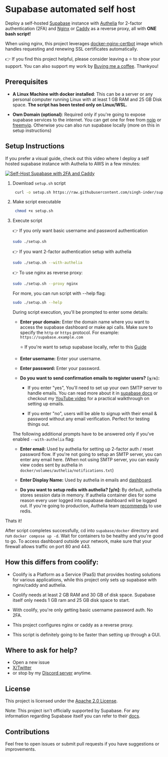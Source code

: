 # Supabase automated self host

Deploy a self-hosted [Supabase](https://github.com/supabase/supabase) instance with [Authelia](https://github.com/authelia/authelia) for 2-factor authentication (2FA) and [Nginx](https://github.com/nginx/nginx) or [Caddy](https://github.com/caddyserver/caddy) as a reverse proxy, all with **ONE bash script!**

When using nginx, this project leverages [docker-nginx-certbot](https://github.com/JonasAlfredsson/docker-nginx-certbot) image which handles requesting and renewing SSL certificates automatically.

👉 If you find this project helpful, please consider leaving a ⭐ to show your support. You can also support my work by [Buying me a coffee](https://buymeacoffee.com/_inder1). Thankyou!

## Prerequisites

- **A Linux Machine with docker installed**: This can be a server or any personal computer running Linux with at least 1 GB RAM and 25 GB Disk space. **The script has been tested only on Linux/WSL.**

- **Own Domain (optional)**: Required only if you're going to expose supabase services to the internet. You can get one for free from [noip](https://www.noip.com) or [freemyip](https://freemyip.com). Otherwise you can also run supabase locally (more on this in setup instructions)

## Setup Instructions

If you prefer a visual guide, check out this video where I deploy a self hosted supabase instance with Authelia to AWS in a few minutes:

[![Self-Host Supabase with 2FA and Caddy](https://imgur.com/wet0kVC.jpg)](https://www.youtube.com/watch?v=XhTBCGb0rTM "Self-Host Supabase with 2FA and Caddy - Just Run One Script!")

1. Download `setup.sh` script

   ```bash
    curl -o setup.sh https://raw.githubusercontent.com/singh-inder/supabase-automated-self-host/refs/heads/main/setup.sh
   ```

2. Make script executable

   ```bash
    chmod +x setup.sh
   ```

3. Execute script

   👉 If you only want basic username and password authentication

   ```bash
   sudo ./setup.sh
   ```

   👉 If you want 2-factor authentication setup with authelia

   ```bash
   sudo ./setup.sh --with-authelia
   ```

   👉 To use nginx as reverse proxy:

   ```bash
   sudo ./setup.sh --proxy nginx
   ```

   For more, you can run script with --help flag:

   ```bash
   sudo ./setup.sh --help
   ```

   During script execution, you'll be prompted to enter some details:

   - **Enter your domain:** Enter the domain name where you want to access the supabase dashboard or make api calls. Make sure to specify the `http` or `https` protocol.
     For example: `https://supabase.example.com`

     ⭐ If you're want to setup supabase locally, refer to this [Guide](https://github.com/singh-inder/supabase-automated-self-host/discussions/6)

   - **Enter username:** Enter your username.

   - **Enter password:** Enter your password.

   - **Do you want to send confirmation emails to register users? `[y/n]`:**

     - If you enter "yes", You'll need to set up your own SMTP server to handle emails. You can read more about it in [supabase docs](https://supabase.com/docs/guides/self-hosting/docker#configuring-an-email-server) or checkout my [YouTube video](https://www.youtube.com/watch?v=0iE-h_Wq2Js&t=1822s) for a practical walkthrough on setting up emails.

     - If you enter "no", users will be able to signup with their email & password without any email verification. Perfect for testing things out.

   The following additional prompts have to be answered only if you've enabled `--with-authelia` flag:

   - **Enter email:** Used by authelia for setting up 2-factor auth / reset password flow. If you're not going to setup an SMTP server, you can enter any email here. (When not using SMTP server, you can easily view codes sent by authelia in `docker/volumes/authelia/notifications.txt`)

   - **Enter Display Name:** Used by authelia in emails and [dashboard](https://gist.github.com/user-attachments/assets/a7a4c0b8-920e-4b61-9bb5-1cae26d5bbe9).

   - **Do you want to setup redis with authelia? [y/n]:** By default, authelia stores session data in memory. If authelia container dies for some reason every user logged into supabase dashboard will be logged out. If you're going to production, Authelia team [recommends](https://www.authelia.com/configuration/session/redis/) to use redis.

Thats it!

After script completes successfully, cd into `supabase/docker` directory and run `docker compose up -d`. Wait for containers to be healthy and you're good to go. To access dashboard outside your network, make sure that your firewall allows traffic on port 80 and 443.

## How this differs from coolify:

- Coolify is a Platform as a Service (PaaS) that provides hosting solutions for various applications, while this project only sets up supabase with nginx/caddy and authelia.

- Coolify needs at least 2 GB RAM and 30 GB of disk space. Supabase itself only needs 1 GB ram and 25 GB disk space to start.

- With coolify, you're only getting basic username password auth. No 2FA.

- This project configures nginx or caddy as a reverse proxy.

- This script is definitely going to be faster than setting up through a GUI.

## Where to ask for help?

- Open a new issue
- [X/Twitter](https://x.com/_inder1)
- or stop by my [Discord server](https://discord.gg/Pbpm7NsVjG) anytime.

## License

This project is licensed under the [Apache 2.0 License](LICENSE).

Note: This project isn't officially supported by Supabase. For any information regarding Supabase itself you can refer to their [docs](https://supabase.com/docs).

## Contributions

Feel free to open issues or submit pull requests if you have suggestions or improvements.
